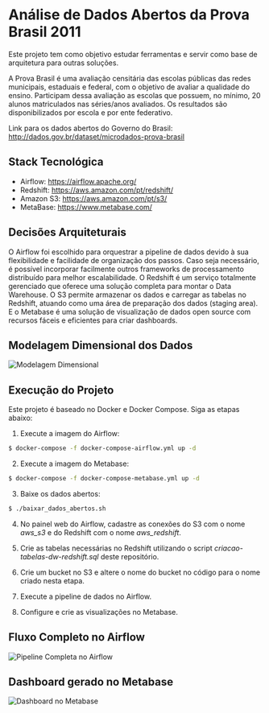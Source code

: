 # Análise de Dados Abertos da Prova Brasil 2011

Este projeto tem como objetivo estudar ferramentas e servir como base de arquitetura para outras soluções.

A Prova Brasil é uma avaliação censitária das escolas públicas das redes municipais, estaduais e federal, com o objetivo de avaliar a qualidade do ensino. Participam dessa avaliação as escolas que possuem, no mínimo, 20 alunos matriculados nas séries/anos avaliados. Os resultados são disponibilizados por escola e por ente federativo.

Link para os dados abertos do Governo do Brasil: http://dados.gov.br/dataset/microdados-prova-brasil

## Stack Tecnológica
- Airflow: https://airflow.apache.org/
- Redshift: https://aws.amazon.com/pt/redshift/
- Amazon S3: https://aws.amazon.com/pt/s3/
- MetaBase: https://www.metabase.com/

## Decisões Arquiteturais
O Airflow foi escolhido para orquestrar a pipeline de dados devido à sua flexibilidade e facilidade de organização dos passos. Caso seja necessário, é possível incorporar facilmente outros frameworks de processamento distribuído para melhor escalabilidade. 
O Redshift é um serviço totalmente gerenciado que oferece uma solução completa para montar o Data Warehouse. 
O S3 permite armazenar os dados e carregar as tabelas no Redshift, atuando como uma área de preparação dos dados (staging area).
E o Metabase é uma solução de visualização de dados open source com recursos fáceis e eficientes para criar dashboards.

## Modelagem Dimensional dos Dados

![Modelagem Dimensional](https://github.com/cicerojmm/analiseDadosAbertosProvaBrasil/blob/master/images/modelagem-dimensional.png?raw=true)

## Execução do Projeto
Este projeto é baseado no Docker e Docker Compose. Siga as etapas abaixo:

1. Execute a imagem do Airflow: 
```sh
$ docker-compose -f docker-compose-airflow.yml up -d
```

2. Execute a imagem do Metabase: 
```sh
$ docker-compose -f docker-compose-metabase.yml up -d
```

3. Baixe os dados abertos: 
```sh
$ ./baixar_dados_abertos.sh
```

4. No painel web do Airflow, cadastre as conexões do S3 com o nome *aws_s3* e do Redshift com o nome *aws_redshift*.

5. Crie as tabelas necessárias no Redshift utilizando o script *criacao-tabelas-dw-redshift.sql* deste repositório.

6. Crie um bucket no S3 e altere o nome do bucket no código para o nome criado nesta etapa.

7. Execute a pipeline de dados no Airflow.

8. Configure e crie as visualizações no Metabase.

## Fluxo Completo no Airflow
![Pipeline Completa no Airflow](https://github.com/cicerojmm/analiseDadosAbertosProvaBrasil/blob/master/images/pipeline-completa-airflow.png?raw=true)

## Dashboard gerado no Metabase
![Dashboard no Metabase](https://github.com/cicerojmm/analiseDadosAbertosProvaBrasil/blob/master/images/dashboard-metabase.png?raw=true)